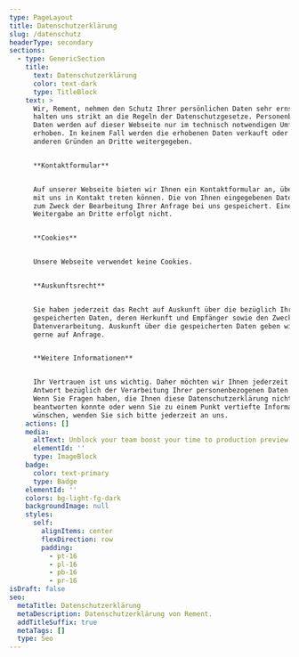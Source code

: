 ```yaml
---
type: PageLayout
title: Datenschutzerklärung
slug: /datenschutz
headerType: secondary
sections:
  - type: GenericSection
    title:
      text: Datenschutzerklärung
      color: text-dark
      type: TitleBlock
    text: >
      Wir, Rement, nehmen den Schutz Ihrer persönlichen Daten sehr ernst und
      halten uns strikt an die Regeln der Datenschutzgesetze. Personenbezogene
      Daten werden auf dieser Webseite nur im technisch notwendigen Umfang
      erhoben. In keinem Fall werden die erhobenen Daten verkauft oder aus
      anderen Gründen an Dritte weitergegeben.


      **Kontaktformular**


      Auf unserer Webseite bieten wir Ihnen ein Kontaktformular an, über das Sie
      mit uns in Kontakt treten können. Die von Ihnen eingegebenen Daten werden
      zum Zweck der Bearbeitung Ihrer Anfrage bei uns gespeichert. Eine
      Weitergabe an Dritte erfolgt nicht.


      **Cookies**


      Unsere Webseite verwendet keine Cookies.


      **Auskunftsrecht**


      Sie haben jederzeit das Recht auf Auskunft über die bezüglich Ihrer Person
      gespeicherten Daten, deren Herkunft und Empfänger sowie den Zweck der
      Datenverarbeitung. Auskunft über die gespeicherten Daten geben wir Ihnen
      gerne auf Anfrage.


      **Weitere Informationen**


      Ihr Vertrauen ist uns wichtig. Daher möchten wir Ihnen jederzeit Rede und
      Antwort bezüglich der Verarbeitung Ihrer personenbezogenen Daten stehen.
      Wenn Sie Fragen haben, die Ihnen diese Datenschutzerklärung nicht
      beantworten konnte oder wenn Sie zu einem Punkt vertiefte Informationen
      wünschen, wenden Sie sich bitte jederzeit an uns.
    actions: []
    media:
      altText: Unblock your team boost your time to production preview
      elementId: ''
      type: ImageBlock
    badge:
      color: text-primary
      type: Badge
    elementId: ''
    colors: bg-light-fg-dark
    backgroundImage: null
    styles:
      self:
        alignItems: center
        flexDirection: row
        padding:
          - pt-16
          - pl-16
          - pb-16
          - pr-16
isDraft: false
seo:
  metaTitle: Datenschutzerklärung
  metaDescription: Datenschutzerklärung von Rement.
  addTitleSuffix: true
  metaTags: []
  type: Seo
---
```

